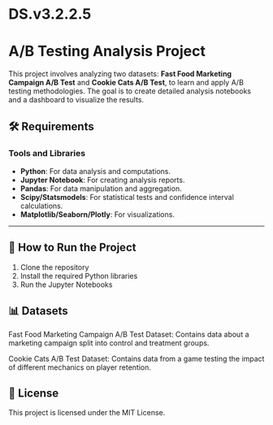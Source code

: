# DS.v3.2.2.5
# A/B Testing Analysis Project

This project involves analyzing two datasets: **Fast Food Marketing Campaign A/B Test** and **Cookie Cats A/B Test**, to learn and apply A/B testing methodologies. The goal is to create detailed analysis notebooks and a dashboard to visualize the results.


## 🛠 Requirements

### Tools and Libraries
- **Python**: For data analysis and computations.
- **Jupyter Notebook**: For creating analysis reports.
- **Pandas**: For data manipulation and aggregation.
- **Scipy/Statsmodels**: For statistical tests and confidence interval calculations.
- **Matplotlib/Seaborn/Plotly**: For visualizations.

---

## 🚀 How to Run the Project

1. Clone the repository
2. Install the required Python libraries
3. Run the Jupyter Notebooks

## 📊 Datasets
Fast Food Marketing Campaign A/B Test Dataset: Contains data about a marketing campaign split into control and treatment groups.

Cookie Cats A/B Test Dataset: Contains data from a game testing the impact of different mechanics on player retention.

## 📜 License
This project is licensed under the MIT License.
